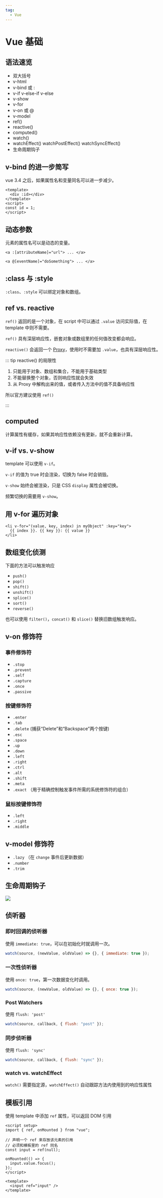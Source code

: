 ```yaml
---
tag:
  - Vue
---
```


# Vue 基础

## 语法速览

- 双大括号
- v-html
- v-bind 或 :
- v-if v-else-if v-else
- v-show
- v-for
- v-on 或 @
- v-model
- ref()
- reactive()
- computed()
- watch()
- watchEffect() watchPostEffect() watchSyncEffect()
- 生命周期钩子

## v-bind 的进一步简写

vue 3.4 之后，如果属性名和变量同名可以进一步减少。

```vue
<template>
  <div :id></div>
</template>
<script>
const id = 1;
</script>
```

## 动态参数

元素的属性名可以是动态的变量。

```vue
<a :[attributeName]="url"> ... </a>

<a @[eventName]="doSomething"> ... </a>
```

## :class 与 :style

`:class`、`:style` 可以绑定对象和数组。

## ref vs. reactive

`ref()` 返回的是一个对象，在 script 中可以通过 `.value` 访问实际值，在 template 中则不需要。

`ref()` 具有深层响应性，嵌套对象或数组里的任何值改变都会响应。

`reactive()` 会返回一个 [Proxy](https://developer.mozilla.org/zh-CN/docs/Web/JavaScript/Reference/Global_Objects/Proxy)，使用时不需要加 `.value`，也具有深层响应性。

::: tip reactive() 的局限性

1. 只能用于对象、数组和集合，不能用于基础类型
2. 不能替换整个对象，否则响应性就会失效
3. 从 Proxy 中解构出来的值，或者传入方法中的值不具备响应性

所以官方建议使用 `ref()`

:::

## computed

计算属性有缓存，如果其响应性依赖没有更新，就不会重新计算。

## v-if vs. v-show

template 可以使用 `v-if`。

`v-if` 的值为 true 时会渲染，切换为 false 时会销毁。

`v-show` 始终会被渲染，只是 CSS `display` 属性会被切换。

频繁切换的需要用 `v-show`。

## 用 v-for 遍历对象

```vue
<li v-for="(value, key, index) in myObject" :key="key">
  {{ index }}. {{ key }}: {{ value }}
</li>
```

## 数组变化侦测

下面的方法可以触发响应

- `push()`
- `pop()`
- `shift()`
- `unshift()`
- `splice()`
- `sort()`
- `reverse()`

也可以使用 `filter()`，`concat()` 和 `slice()` 替换旧数组触发响应。

## v-on 修饰符

### 事件修饰符

- `.stop`
- `.prevent`
- `.self`
- `.capture`
- `.once`
- `.passive`

### 按键修饰符

- `.enter`
- `.tab`
- `.delete` (捕获“Delete”和“Backspace”两个按键)
- `.esc`
- `.space`
- `.up`
- `.down`
- `.left`
- `.right`
- `.ctrl`
- `.alt`
- `.shift`
- `.meta`
- `.exact` （用于精确控制触发事件所需的系统修饰符的组合）

### 鼠标按键修饰符

- `.left`
- `.right`
- `.middle`

## v-model 修饰符

- `.lazy` （在 `change` 事件后更新数据）
- `.number`
- `.trim`

## 生命周期钩子

![](https://cn.vuejs.org/assets/lifecycle_zh-CN.W0MNXI0C.png)

## 侦听器

### 即时回调的侦听器

使用 `immediate: true`，可以在初始化时就调用一次。

```js
watch(source, (newValue, oldValue) => {}, { immediate: true });
```

### 一次性侦听器

使用 `once: true`，第一次数据变化时调用。

```js
watch(source, (newValue, oldValue) => {}, { once: true });
```

### Post Watchers

使用 `flush: 'post'`

```js
watch(source, callback, { flush: "post" });
```

### 同步侦听器

使用 `flush: 'sync'`

```js
watch(source, callback, { flush: "sync" });
```

### watch vs. watchEffect

`watch()` 需要指定源，`watchEffect()` 自动跟踪方法内使用到的响应性属性

## 模板引用

使用 template 中添加 `ref` 属性，可以返回 DOM 引用

```vue
<script setup>
import { ref, onMounted } from "vue";

// 声明一个 ref 来存放该元素的引用
// 必须和模板里的 ref 同名
const input = ref(null);

onMounted(() => {
  input.value.focus();
});
</script>

<template>
  <input ref="input" />
</template>
```
